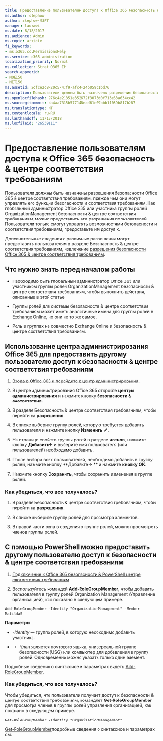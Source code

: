 ```yaml
---
title: Предоставление пользователям доступа к Office 365 безопасность &amp; центре соответствия требованиям
ms.author: stephow
author: stephow-MSFT
manager: laurawi
ms.date: 8/18/2017
ms.audience: Admin
ms.topic: article
f1_keywords:
- ms.o365.cc.PermissionsHelp
ms.service: o365-administration
localization_priority: Normal
ms.collection: Strat_O365_IP
search.appverid:
- MOE150
- MET150
ms.assetid: 2cfce2c8-20c5-47f9-afc4-24b059c1bd76
description: Пользователи должны быть назначены разрешения безопасности Office 365 &amp; центре соответствия требованиям, прежде чем они могут управлять его функции безопасности и соответствия требованиям.
ms.openlocfilehash: 976c4e21351e352672f3075d0f713e63a634ce42
ms.sourcegitcommit: da4aa7335b577148ecd61e09bbb11039b817b287
ms.translationtype: MT
ms.contentlocale: ru-RU
ms.lasthandoff: 11/15/2018
ms.locfileid: "26539111"
---
```

# <a name="give-users-access-to-the-office-365-security-amp-compliance-center"></a>Предоставление пользователям доступа к Office 365 безопасность &amp; центре соответствия требованиям

Пользователи должны быть назначены разрешения безопасности Office 365 &amp; центре соответствия требованиям, прежде чем они могут управлять его функции безопасности и соответствия требованиям. Как глобальный администратор Office 365 или участника группы ролей OrganizationManagement безопасности &amp; центре соответствия требованиям, можно предоставить эти разрешения пользователей. Пользователи только смогут управлять возможностями безопасности и соответствия требованиям, предоставьте им доступ к. 
  
Дополнительные сведения о различных разрешения могут предоставить пользователям в разделе Безопасность &amp; центре соответствия требованиям, извлечение [разрешения безопасности Office 365 &amp; центре соответствия требованиям](permissions-in-the-security-and-compliance-center.md).
  
## <a name="what-do-you-need-to-know-before-you-begin"></a>Что нужно знать перед началом работы

- Необходимо быть глобальный администратор Office 365 или участником группы ролей OrganizationManagement безопасности &amp; центре соответствия требованиям, чтобы выполнить действия, описанные в этой статье.
    
- Группы ролей для системы безопасности &amp; центре соответствия требованиям может иметь аналогичные имена для группы ролей в Exchange Online, но они не то же самое. 
    
- Роль в группах не совместно Exchange Online и безопасность &amp; центре соответствия требованиям.
    
## <a name="use-the-office-365-admin-center-to-give-another-user-access-to-the-security-amp-compliance-center"></a>Использование центра администрирования Office 365 для предоставить другому пользователю доступ к безопасности &amp; центре соответствия требованиям

1. [Входа в Office 365 и перейдите в центр администрирования](https://go.microsoft.com/fwlink/p/?LinkId=525275).
    
2. В центре администрирования Office 365 откройте **центры администрирования** и нажмите кнопку **безопасности &amp; соответствия**. 
    
3. В разделе Безопасность &amp; центре соответствия требованиям, чтобы перейти на **разрешения**.
    
4. В списке выберите группу ролей, которую требуется добавить пользователя и нажмите кнопку **Изменить** ![значок Правка](media/O365_MDM_CreatePolicy_EditIcon.gif).
    
5. На странице свойств группы ролей в разделе **членов**, нажмите кнопку **Добавить**![добавить значок](media/ITPro-EAC-AddIcon.gif) и выберите имя пользователя (или пользователей) необходимо добавить. 
    
6. После выбора всех пользователей, необходимо добавить в группу ролей, нажмите кнопку **Добавьте-\> ** и нажмите **кнопку ОК**.
    
7. Нажмите кнопку **Сохранить**, чтобы сохранить изменения в группе ролей. 
    
### <a name="how-do-you-know-this-worked"></a>Как убедиться, что все получилось?

1. В разделе Безопасность &amp; центре соответствия требованиям, чтобы перейти на **разрешения**.
    
2. В списке выберите группу ролей для просмотра элементов.
    
3. В правой части окна в сведения о группе ролей, можно просмотреть членов группы ролей.
    
## <a name="use-powershell-to-give-another-user-access-to-the-security-amp-compliance-center"></a>С помощью PowerShell можно предоставить другому пользователю доступ к безопасности &amp; центре соответствия требованиям

1. [Подключение к Office 365 безопасности & PowerShell центре соответствия требованиям](https://docs.microsoft.com/en-us/powershell/exchange/office-365-scc/connect-to-scc-powershell/connect-to-scc-powershell?view=exchange-ps).
    
2. Воспользуйтесь командой **Add-RoleGroupMember**, чтобы добавить пользователя в группу ролей Organization Management (Управление организацией), как показано в следующем примере. 
    
  ```
  Add-RoleGroupMember -Identity "OrganizationManagement" -Member MatildaS
  
  ```

 **Параметры**
  
-  _-Identity_ — группа ролей, в которую необходимо добавить участника. 
    
- - _Член_ является почтового ящика, универсальной группе безопасности (USG) или компьютер для добавления в группу ролей. Одновременно можно указать только один элемент. 
    
Подробные сведения о синтаксисе и параметрах видеть [Add-RoleGroupMember](https://go.microsoft.com/fwlink/p/?LinkId=510859).
  
### <a name="how-do-you-know-this-worked"></a>Как убедиться, что все получилось?

Чтобы убедиться, что пользователи получает доступ к безопасности &amp; центре соответствия требованиям, командлет **Get-RoleGroupMember** для просмотра членов в группы ролей управления организацией, как показано в следующем примере. 
  
```
Get-RoleGroupMember -Identity "OrganizationManagement"

```

[Get-RoleGroupMember](https://go.microsoft.com/fwlink/p/?LinkId=510860)подробные сведения о синтаксисе и параметрах см.
  

